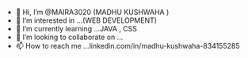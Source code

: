 - 👋 Hi, I’m @MAIRA3020 (MADHU KUSHWAHA )
- 👀 I’m interested in ...(WEB DEVELOPMENT)
- 🌱 I’m currently learning ...JAVA , CSS 
- 💞️ I’m looking to collaborate on ...
- 📫 How to reach me ...linkedin.com/in/madhu-kushwaha-834155285

<!---
MAIRA3020/MAIRA3020 is a ✨ special ✨ repository because its `README.md` (this file) appears on your GitHub profile.
You can click the Preview link to take a look at your changes.
--->
